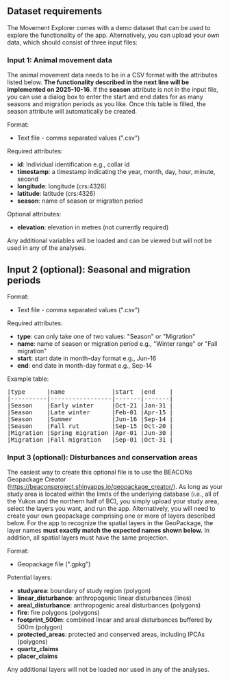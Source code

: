 ## Dataset requirements

The Movement Explorer comes with a demo dataset that can be used to explore the functionality of the app. Alternatively, you can upload your own data, which should consist of three input files:

### Input 1: Animal movement data

The animal movement data needs to be in a CSV format with the attributes listed below. **The functionality described in the next line will be implemented on 2025-10-16**. If the **season** attribute is not in the input file, you can use a dialog box to enter the start and end dates for as many seasons and migration periods as you like. Once this table is filled, the season attribute will automatically be created.

Format:
- Text file - comma separated values (".csv")

Required attributes:
- **id**: Individual identification e.g., collar id
- **timestamp**: a timestamp indicating the year, month, day, hour, minute, second
- **longitude**: longitude (crs:4326)
- **latitude**: latitude (crs:4326)
- **season**: name of season or migration period

Optional attributes:
- **elevation**: elevation in metres (not currently required)

Any additional variables will be loaded and can be viewed but will not be used in any of the analyses. 

## Input 2 (optional): Seasonal and migration periods

Format:
- Text file - comma separated values (".csv")

Required attributes:
- **type**: can only take one of two values: "Season" or "Migration"
- **name**: name of season or migration period e.g., "Winter range" or "Fall migration"
- **start**: start date in month-day format e.g., Jun-16
- **end**: end date in month-day format e.g., Sep-14

Example table:

<pre>
|type      |name             |start  |end    |
|----------|-----------------|-------|-------|
|Season    |Early winter     |Oct-21 |Jan-31 |
|Season    |Late winter      |Feb-01 |Apr-15 |
|Season    |Summer           |Jun-16 |Sep-14 |
|Season    |Fall rut         |Sep-15 |Oct-20 |
|Migration |Spring migration |Apr-01 |Jun-30 |
|Migration |Fall migration   |Sep-01 |Oct-31 |
</pre>


### Input 3 (optional): Disturbances and conservation areas

The easiest way to create this optional file is to use the BEACONs Geopackage Creator (https://beaconsproject.shinyapps.io/geopackage_creator/). As long as your study area is located within the limits of the underlying database (i.e., all of the Yukon and the northern half of BC), you simply upload your study area, select the layers you want, and run the app. Alternatively, you will need to create your own geopackage comprising one or more of layers described below. For the app to recognize the spatial layers in the GeoPackage, the layer names **must exactly match the expected names shown below.** In addition, all spatial layers must have the same projection.

Format: 
- Geopackage file (".gpkg")

Potential layers:

- **studyarea**: boundary of study region (polygon)
- **linear_disturbance**: anthropogenic linear disturbances (lines)
- **areal_disturbance**: anthropogenic areal disturbances (polygons)
- **fire**: fire polygons (polygons)
- **footprint_500m**: combined linear and areal disturbances buffered by 500m (polygon)
- **protected_areas**: protected and conserved areas, including IPCAs (polygons)
- **quartz_claims**
- **placer_claims**

Any additional layers will not be loaded nor used in any of the analyses.
